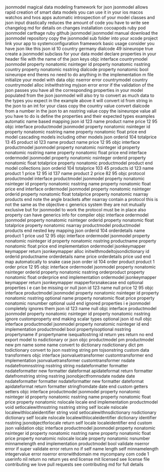 jsonmodel magical data modeling framework for json jsonmodel allows rapid creation of smart data models you can use it in your ios macos watchos and tvos apps automatic introspection of your model classes and json input drastically reduces the amount of code you have to write see changelog md for details on changes installation cocoapods ruby pod jsonmodel carthage ruby github jsonmodel jsonmodel manual download the jsonmodel repository copy the jsonmodel sub folder into your xcode project link your app to systemconfiguration framework basic usage consider you have json like this json id 10 country germany dialcode 49 isineurope true create a jsonmodel subclass for your data model declare properties in your header file with the name of the json keys objc interface countrymodel jsonmodel property nonatomic nsinteger id property nonatomic nsstring country property nonatomic nsstring dialcode property nonatomic bool isineurope end theres no need to do anything in the implementation m file initialize your model with data objc nserror error countrymodel country countrymodel alloc initwithstring myjson error error if the validation of the json passes you have all the corresponding properties in your model populated from the json jsonmodel will also try to convert as much data to the types you expect in the example above it will convert id from string in the json to an int for your class copy the country value convert dialcode from a number in the json to an nsstring value copy the isineurope value all you have to do is define the properties and their expected types examples automatic name based mapping json id 123 name product name price 12 95 objc interface productmodel jsonmodel property nonatomic nsinteger id property nonatomic nsstring name property nonatomic float price end model cascading models including other models json orderid 104 totalprice 13 45 product id 123 name product name price 12 95 objc interface productmodel jsonmodel property nonatomic nsinteger id property nonatomic nsstring name property nonatomic float price end interface ordermodel jsonmodel property nonatomic nsinteger orderid property nonatomic float totalprice property nonatomic productmodel product end model collections json orderid 104 totalprice 103 45 products id 123 name product 1 price 12 95 id 137 name product 2 price 82 95 objc protocol productmodel interface productmodel jsonmodel property nonatomic nsinteger id property nonatomic nsstring name property nonatomic float price end interface ordermodel jsonmodel property nonatomic nsinteger orderid property nonatomic float totalprice property nonatomic nsarray products end note the angle brackets after nsarray contain a protocol this is not the same as the objective c generics system they are not mutually exclusive but for jsonmodel to work the protocol must be in place also property can have generics info for compiler objc interface ordermodel jsonmodel property nonatomic nsinteger orderid property nonatomic float totalprice property nonatomic nsarray productmodel productmodel products end nested key mapping json orderid 104 orderdetails name product 1 price usd 12 95 objc interface ordermodel jsonmodel property nonatomic nsinteger id property nonatomic nsstring productname property nonatomic float price end implementation ordermodel jsonkeymapper keymapper return jsonkeymapper alloc initwithmodeltojsondictionary id orderid productname orderdetails name price orderdetails price usd end map automatically to snake case json order id 104 order product product 1 order price 12 95 objc interface ordermodel jsonmodel property nonatomic nsinteger orderid property nonatomic nsstring orderproduct property nonatomic float orderprice end implementation ordermodel jsonkeymapper keymapper return jsonkeymapper mapperforsnakecase end optional properties i e can be missing or null json id 123 name null price 12 95 objc interface productmodel jsonmodel property nonatomic nsinteger id property nonatomic nsstring optional name property nonatomic float price property nonatomic nsnumber optional uuid end ignored properties i e jsonmodel completely ignores them json id 123 name null objc interface productmodel jsonmodel property nonatomic nsinteger id property nonatomic nsstring ignore customproperty end making scalar types optional json id null objc interface productmodel jsonmodel property nonatomic nsinteger id end implementation productmodel bool propertyisoptional nsstring propertyname if propertyname isequaltostring id return yes return no end export model to nsdictionary or json objc productmodel pm productmodel new pm name some name convert to dictionary nsdictionary dict pm todictionary convert to json nsstring string pm tojsonstring custom data transformers objc interface jsonvaluetransformer customtransformer end implementation jsonvaluetransformer customtransformer nsdate nsdatefromnsstring nsstring string nsdateformatter formatter nsdateformatter new formatter dateformat apidateformat return formatter datefromstring string nsstring jsonobjectfromnsdate nsdate date nsdateformatter formatter nsdateformatter new formatter dateformat apidateformat return formatter stringfromdate date end custom getters setters objc interface productmodel jsonmodel property nonatomic nsinteger id property nonatomic nsstring name property nonatomic float price property nonatomic nslocale locale end implementation productmodel void setlocalewithnsstring nsstring string self locale nslocale localewithlocaleidentifier string void setlocalewithnsdictionary nsdictionary dictionary self locale nslocale localewithlocaleidentifier dictionary identifier nsstring jsonobjectforlocale return self locale localeidentifier end custom json validation objc interface productmodel jsonmodel property nonatomic nsinteger id property nonatomic nsstring name property nonatomic float price property nonatomic nslocale locale property nonatomic nsnumber minnamelength end implementation productmodel bool validate nserror error if super validate error return no if self name length self minnamelength integervalue error nserror errorwithdomain me mycompany com code 1 userinfo nil return no return yes end license mit licensed see license file contributing we love pull requests see contributing md for full details